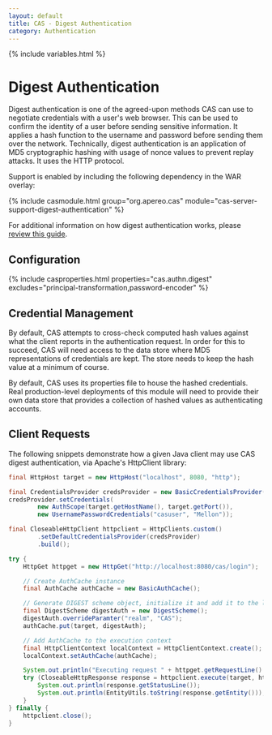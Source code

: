 ```yaml
---
layout: default
title: CAS - Digest Authentication
category: Authentication
---
```

{% include variables.html %}


# Digest Authentication

Digest authentication is one of the agreed-upon methods CAS can use to negotiate credentials with a user's
web browser. This can be used to confirm the identity of a user before sending sensitive information.
It applies a hash function to the username and password before sending them over the network.
Technically, digest authentication is an application of MD5 cryptographic
hashing with usage of nonce values to prevent replay attacks. It uses the HTTP protocol.

Support is enabled by including the following dependency in the WAR overlay:

{% include casmodule.html group="org.apereo.cas" module="cas-server-support-digest-authentication" %}

For additional information on how digest authentication works,
please [review this guide](https://en.wikipedia.org/wiki/Digest_access_authentication).

## Configuration

{% include casproperties.html properties="cas.authn.digest" 
excludes="principal-transformation,password-encoder" %}

## Credential Management

By default, CAS attempts to cross-check computed hash values against what the client reports in the authentication request.
In order for this to succeed, CAS will need access to the data store where MD5 representations of credentials are kept. The store
needs to keep the hash value at a minimum of course.

By default, CAS uses its properties file to house the hashed credentials. Real production-level deployments
of this module will need to provide their own data store that provides a collection of hashed values as authenticating accounts.

## Client Requests

The following snippets demonstrate how a given Java client may use CAS digest authentication,
via Apache's HttpClient library:

```java
final HttpHost target = new HttpHost("localhost", 8080, "http");

final CredentialsProvider credsProvider = new BasicCredentialsProvider();
credsProvider.setCredentials(
        new AuthScope(target.getHostName(), target.getPort()),
        new UsernamePasswordCredentials("casuser", "Mellon"));

final CloseableHttpClient httpclient = HttpClients.custom()
        .setDefaultCredentialsProvider(credsProvider)
        .build();

try {
    HttpGet httpget = new HttpGet("http://localhost:8080/cas/login");

    // Create AuthCache instance
    final AuthCache authCache = new BasicAuthCache();

    // Generate DIGEST scheme object, initialize it and add it to the local auth cache
    final DigestScheme digestAuth = new DigestScheme();
    digestAuth.overrideParamter("realm", "CAS");
    authCache.put(target, digestAuth);

    // Add AuthCache to the execution context
    final HttpClientContext localContext = HttpClientContext.create();
    localContext.setAuthCache(authCache);

    System.out.println("Executing request " + httpget.getRequestLine() + " to target " + target);
    try (CloseableHttpResponse response = httpclient.execute(target, httpget, localContext)) {
        System.out.println(response.getStatusLine());
        System.out.println(EntityUtils.toString(response.getEntity()));
    }
} finally {
    httpclient.close();
}
```
